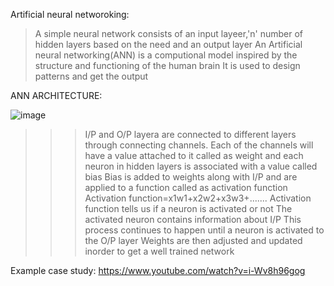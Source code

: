 Artificial neural networoking:

>A simple neural network consists of an input layeer,'n' number of hidden layers based on the need and an output layer
>An Artificial neural networking(ANN) is a computional model inspired by the structure and functioning of the human brain
>It is used to design patterns and get the output

ANN ARCHITECTURE:









![image](https://github.com/AnanyaBathini/Casestudy-1/assets/143894181/ebd8d280-6a45-48c7-b646-62921e40ca58)






>>>I/P and O/P layera are connected to different layers through connecting channels.
>>>Each of the channels will have a value attached to it called as weight and each neuron in hidden layers is associated with a value called bias
>>>Bias is added to weights along with I/P and are applied to a function called as activation function
Activation function=x1w1+x2w2+x3w3+.......
>>>Activation function tells us if a neuron is activated or not
>>>The activated neuron contains information about I/P
>>>This process continues to happen until a neuron is activated to the O/P layer
>>>Weights are then adjusted and updated inorder to get a well trained network



Example case study: https://www.youtube.com/watch?v=i-Wv8h96gog
